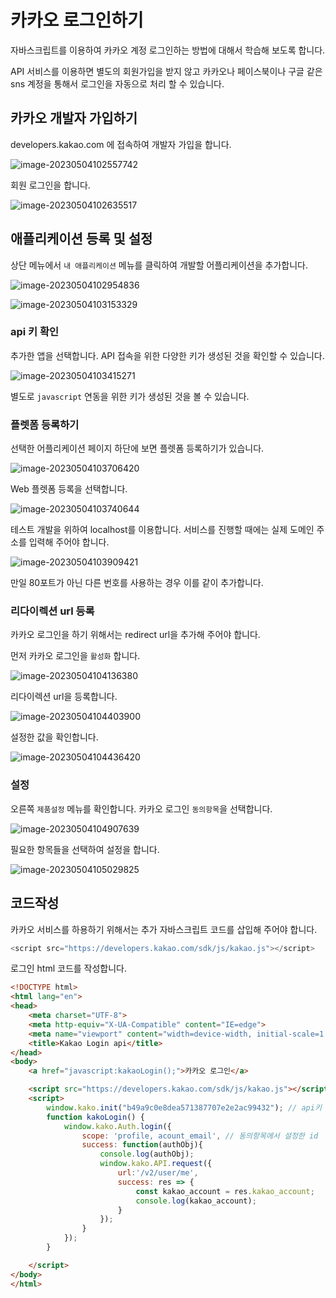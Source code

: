 # 카카오 로그인하기
자바스크립트를 이용하여 카카오 계정 로그인하는 방법에 대해서 학습해 보도록 합니다.  

API 서비스를 이용하면 별도의 회원가입을 받지 않고 카카오나 페이스북이나 구글 같은 sns 계정을 통해서 로그인을 자동으로 처리 할 수 있습니다.



## 카카오 개발자 가입하기

developers.kakao.com 에 접속하여 개발자 가입을 합니다.

![image-20230504102557742](./img/image-20230504102557742.png)



회원 로그인을 합니다.

![image-20230504102635517](./img/image-20230504102635517.png)



## 애플리케이션 등록 및 설정

상단 메뉴에서 `내 애플리케이션` 메뉴를 클릭하여 개발할 어플리케이션을 추가합니다.

![image-20230504102954836](./img/image-20230504102954836.png)



![image-20230504103153329](./img/image-20230504103153329.png)

### api 키 확인

추가한 앱을 선택합니다. API 접속을 위한 다양한 키가 생성된 것을 확인할 수 있습니다.

![image-20230504103415271](./img/image-20230504103317767.png)

별도로 `javascript` 연동을 위한 키가 생성된 것을 볼 수 있습니다. 



### 플렛폼 등록하기

선택한 어플리케이션 페이지 하단에 보면 플렛폼 등록하기가 있습니다.

![image-20230504103706420](./img/image-20230504103706420.png)

Web 플렛폼 등록을 선택합니다.

![image-20230504103740644](./img/image-20230504103740644.png)

테스트 개발을 위하여 localhost를 이용합니다. 서비스를 진행할 때에는 실제 도메인 주소를 입력해 주어야 합니다.



![image-20230504103909421](./img/image-20230504103909421.png)



만일 80포트가 아닌 다른 번호를 사용하는 경우 이를 같이 추가합니다.



### 리다이렉션 url 등록

카카오 로그인을 하기 위해서는 redirect url을 추가해 주어야 합니다.



먼저 카카오 로그인을 `활성화` 합니다.

![image-20230504104136380](./img/image-20230504104136380.png)



리다이렉션 url을 등록합니다.

![image-20230504104403900](./img/image-20230504104403900.png)

설정한 값을 확인합니다.

![image-20230504104436420](./img/image-20230504104436420.png)



### 설정

오른쪽 `제품설정` 메뉴를 확인합니다. 카카오 로그인 `동의항목`을 선택합니다.  

![image-20230504104907639](./img/image-20230504104907639.png)

필요한 항목들을 선택하여 설정을 합니다.

![image-20230504105029825](./img/image-20230504105029825.png)



## 코드작성

카카오 서비스를 하용하기 위해서는 추가 자바스크립트 코드를 삽입해 주어야 합니다. 

```js
<script src="https://developers.kakao.com/sdk/js/kakao.js"></script>
```



로그인 html 코드를 작성합니다.

```html
<!DOCTYPE html>
<html lang="en">
<head>
    <meta charset="UTF-8">
    <meta http-equiv="X-UA-Compatible" content="IE=edge">
    <meta name="viewport" content="width=device-width, initial-scale=1.0">
    <title>Kakao Login api</title>
</head>
<body>
    <a href="javascript:kakaoLogin();">카카오 로그인</a>

    <script src="https://developers.kakao.com/sdk/js/kakao.js"></script>
    <script>
        window.kako.init("b49a9c0e8dea571387707e2e2ac99432"); // api키 초기화
        function kakoLogin() {
            window.kako.Auth.login({
                scope: 'profile, acount_email', // 동의항목에서 설정한 id
                success: function(authObj){
                    console.log(authObj);
                    window.kako.API.request({
                        url:'/v2/user/me',
                        success: res => {
                            const kakao_account = res.kakao_account;
                            console.log(kakao_account);
                        }
                    });
                }
            });
        }

    </script>
</body>
</html>
```












